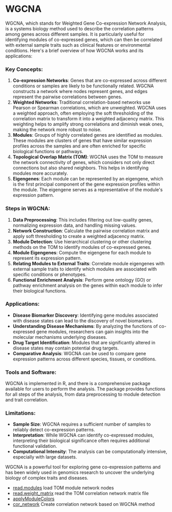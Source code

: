 ﻿# WGCNA

WGCNA, which stands for Weighted Gene Co-expression Network Analysis, is a systems biology method used to describe the 
 correlation patterns among genes across different samples. It is particularly useful for identifying modules of 
 co-expressed genes, which can then be correlated with external sample traits such as clinical features or environmental 
 conditions. Here's a brief overview of how WGCNA works and its applications:
 
 ### Key Concepts:
 
 1. **Co-expression Networks**: Genes that are co-expressed across different conditions or samples are likely to be 
    functionally related. WGCNA constructs a network where nodes represent genes, and edges represent the pairwise 
    correlations between genes.
 2. **Weighted Networks**: Traditional correlation-based networks use Pearson or Spearman correlations, which are 
    unweighted. WGCNA uses a weighted approach, often employing the soft thresholding of the correlation matrix to 
    transform it into a weighted adjacency matrix. This weighting helps to amplify strong correlations and diminish 
    weak ones, making the network more robust to noise.
 3. **Modules**: Groups of highly correlated genes are identified as modules. These modules are clusters of genes 
    that have similar expression profiles across the samples and are often enriched for specific biological functions 
    or pathways.
 4. **Topological Overlap Matrix (TOM)**: WGCNA uses the TOM to measure the network connectivity of genes, which 
    considers not only direct connections but also shared neighbors. This helps in identifying modules more accurately.
 5. **Eigengenes**: Each module can be represented by an eigengene, which is the first principal component of the gene
    expression profiles within the module. The eigengene serves as a representative of the module's expression pattern.
    
 ### Steps in WGCNA:
 
 1. **Data Preprocessing**: This includes filtering out low-quality genes, normalizing expression data, and handling missing values.
 2. **Network Construction**: Calculate the pairwise correlation matrix and apply soft thresholding to create a weighted adjacency matrix.
 3. **Module Detection**: Use hierarchical clustering or other clustering methods on the TOM to identify modules of co-expressed genes.
 4. **Module Eigengenes**: Compute the eigengene for each module to represent its expression pattern.
 5. **Relating Modules to External Traits**: Correlate module eigengenes with external sample traits to identify which modules are associated with specific conditions or phenotypes.
 6. **Functional Enrichment Analysis**: Perform gene ontology (GO) or pathway enrichment analysis on the genes within each 
    module to infer their biological functions.
    
 ### Applications:
 
 - **Disease Biomarker Discovery**: Identifying gene modules associated with disease states can lead to the discovery of novel biomarkers.
 - **Understanding Disease Mechanisms**: By analyzing the functions of co-expressed gene modules, researchers can gain insights into the molecular mechanisms underlying diseases.
 - **Drug Target Identification**: Modules that are significantly altered in disease states may contain potential drug targets.
 - **Comparative Analysis**: WGCNA can be used to compare gene expression patterns across different species, tissues, or conditions.
 
 ### Tools and Software:
 
 WGCNA is implemented in R, and there is a comprehensive package available for users to perform the analysis. The package provides 
 functions for all steps of the analysis, from data preprocessing to module detection and trait correlation.
 
 ### Limitations:
 
 - **Sample Size**: WGCNA requires a sufficient number of samples to reliably detect co-expression patterns.
 - **Interpretation**: While WGCNA can identify co-expressed modules, interpreting their biological significance often requires additional functional validation.
 - **Computational Intensity**: The analysis can be computationally intensive, especially with large datasets.
 
 WGCNA is a powerful tool for exploring gene co-expression patterns and has been widely used in genomics research to uncover 
 the underlying biology of complex traits and diseases.

+ [read.modules](WGCNA/read.modules.1) load TOM module network nodes
+ [read.weight_matrix](WGCNA/read.weight_matrix.1) read the TOM correlation network matrix file
+ [applyModuleColors](WGCNA/applyModuleColors.1) 
+ [cor_network](WGCNA/cor_network.1) Create correlation network based on WGCNA method
